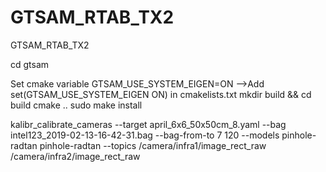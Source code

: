 # GTSAM_RTAB_TX2
GTSAM_RTAB_TX2


cd gtsam

Set cmake variable GTSAM_USE_SYSTEM_EIGEN=ON -->Add set(GTSAM_USE_SYSTEM_EIGEN ON) in cmakelists.txt
mkdir build && cd build
cmake ..
sudo make install

kalibr_calibrate_cameras --target april_6x6_50x50cm_8.yaml --bag intel123_2019-02-13-16-42-31.bag --bag-from-to 7 120 --models pinhole-radtan pinhole-radtan --topics /camera/infra1/image_rect_raw /camera/infra2/image_rect_raw 
